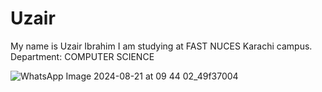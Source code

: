 # Uzair 
My name is Uzair Ibrahim
I am studying at FAST NUCES Karachi campus.
Department: COMPUTER SCIENCE

![WhatsApp Image 2024-08-21 at 09 44 02_49f37004](https://github.com/user-attachments/assets/c1c80634-c216-4046-9166-d3804381b4d4)
